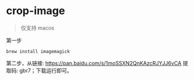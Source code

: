 # crop-image

> 仅支持 macos

第一步
```###
brew install imagemagick
```

第二步，从链接: https://pan.baidu.com/s/1moSSXN2QnKAzcRJYJJ6vCA 提取码: gbr7；下载运行即可。 
